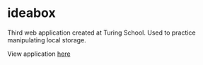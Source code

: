 # ideabox

Third web application created at Turing School. Used to practice manipulating local storage.

View application [here](https://jksmall0631.github.io/ideabox/)
